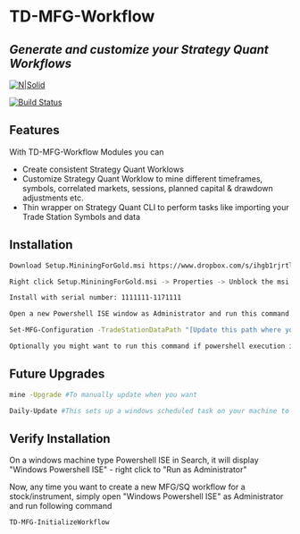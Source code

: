 # TD-MFG-Workflow
## _Generate and customize your Strategy Quant Workflows_

[![N|Solid](https://cldup.com/dTxpPi9lDf.thumb.png)](https://nodesource.com/products/nsolid)

[![Build Status](https://travis-ci.org/joemccann/dillinger.svg?branch=master)](https://travis-ci.org/joemccann/dillinger)

## Features

With TD-MFG-Workflow Modules you can

- Create consistent Strategy Quant Worklows
- Customize Strategy Quant Worklow to mine different timeframes, symbols, correlated markets, sessions, planned capital & drawdown adjustments etc.
- Thin wrapper on Strategy Quant CLI to perform tasks like importing your Trade Station Symbols and data

## Installation

```sh
Download Setup.MininingForGold.msi https://www.dropbox.com/s/ihgb1rjrtlwq2hn/Setup.MiningForGold.msi?dl=0
```
```sh
Right click Setup.MininingForGold.msi -> Properties -> Unblock the msi file
```
```sh
Install with serial number: 1111111-1171111
```
```sh
Open a new Powershell ISE window as Administrator and run this command mine -Upgrade
```
```sh
Set-MFG-Configuration -TradeStationDataPath "[Update this path where you keep Trade Station CSV files]"
```
```sh
Optionally you might want to run this command if powershell execution is blocked on your machine. Set-ExecutionPolicy -ExecutionPolicy Unrestricted # Run this as Admin in Powershell ISE
```

## Future Upgrades

```sh
mine -Upgrade #To manually update when you want
```
```sh
Daily-Update #This sets up a windows scheduled task on your machine to download latest powershell modules daily
```

## Verify Installation

On a windows machine type Powershell ISE in Search, it will display "Windows Powershell ISE" - right click to "Run as Administrator"

Now, any time you want to create a new MFG/SQ workflow for a stock/instrument, simply open "Windows Powershell ISE" as Administrator and run following command 

```sh
TD-MFG-InitializeWorkflow
```
